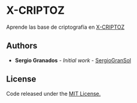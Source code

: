 # X-CRIPTOZ

Aprende las base de criptografía en [X-CRIPTOZ](https://sergiogransol.github.io/X-CRIPTOZ/layouts/main.html)

## Authors

* **Sergio Granados** - *Initial work* - [SergioGranSol](https://github.com/SergioGranSol)

## License

Code released under the [MIT License.](https://github.com/SergioGranSol/nodejsTestingApp/blob/master/LICENSE)
